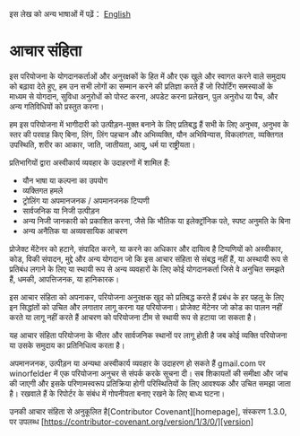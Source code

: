 इस लेख को अन्य भाषाओं में पढ़ें： [English](CODE_OF_CONDUCT.md)
# आचार संहिता


इस परियोजना के योगदानकर्ताओं और अनुरक्षकों के हित में और
एक खुले और स्वागत करने वाले समुदाय को बढ़ावा देते हुए, हम उन सभी लोगों का सम्मान करने की प्रतिज्ञा करते हैं जो
रिपोर्टिंग समस्याओं के माध्यम से योगदान, सुविधा अनुरोधों को पोस्ट करना, अपडेट करना
प्रलेखन, पुल अनुरोध या पैच, और अन्य गतिविधियों को प्रस्तुत करना।


हम इस परियोजना में भागीदारी को उत्पीड़न-मुक्त बनाने के लिए प्रतिबद्ध हैं
सभी के लिए अनुभव, अनुभव के स्तर की परवाह किए बिना, लिंग, लिंग
पहचान और अभिव्यक्ति, यौन अभिविन्यास, विकलांगता, व्यक्तिगत उपस्थिति,
शरीर का आकार, जाति, जातीयता, आयु, धर्म या राष्ट्रीयता।

प्रतिभागियों द्वारा अस्वीकार्य व्यवहार के उदाहरणों में शामिल हैं:

* यौन भाषा या कल्पना का उपयोग
* व्यक्तिगत हमले
* ट्रोलिंग या अपमानजनक / अपमानजनक टिप्पणी
* सार्वजनिक या निजी उत्पीड़न
* अन्य निजी जानकारी को प्रकाशित करना, जैसे कि भौतिक या इलेक्ट्रॉनिक
  पते, स्पष्ट अनुमति के बिना
* अन्य अनैतिक या अव्यवसायिक आचरण

प्रोजेक्ट मेंटेनर को हटाने, संपादित करने, या करने का अधिकार और दायित्व है
टिप्पणियों को अस्वीकार, कोड, विकी संपादन, मुद्दे और अन्य योगदान
जो कि इस आचार संहिता से संबद्ध नहीं हैं, या अस्थायी रूप से प्रतिबंध लगाने के लिए या
स्थायी रूप से अन्य व्यवहारों के लिए कोई योगदानकर्ता जिसे वे अनुचित समझते हैं,
धमकी, आपत्तिजनक, या हानिकारक।


इस आचार संहिता को अपनाकर, परियोजना अनुरक्षक खुद को प्रतिबद्ध करते हैं
प्रबंध के हर पहलू के लिए इन सिद्धांतों को उचित और लगातार लागू करना
यह परियोजना। प्रोजेक्ट मेंटेनर जो कोड का पालन नहीं करते या लागू नहीं करते हैं
आचरण को परियोजना टीम से स्थायी रूप से हटाया जा सकता है।

यह आचार संहिता परियोजना के भीतर और सार्वजनिक स्थानों पर लागू होती है
जब कोई व्यक्ति परियोजना या उसके समुदाय का प्रतिनिधित्व करता है।

अपमानजनक, उत्पीड़न या अन्यथा अस्वीकार्य व्यवहार के उदाहरण हो सकते हैं
gmail.com पर winorfelder में एक परियोजना अनुचर से संपर्क करके सूचना दी। सब
शिकायतों की समीक्षा और जांच की जाएगी और इसके परिणामस्वरूप प्रतिक्रिया होगी
परिस्थितियों के लिए आवश्यक और उचित समझा जाता है। रखवाले हैं
के रिपोर्टर के संबंध में गोपनीयता बनाए रखने के लिए बाध्य
घटना।

उनकी आचार संहिता से अनुकूलित है[Contributor Covenant][homepage],
संस्करण 1.3.0, पर उपलब्ध
[https://contributor-covenant.org/version/1/3/0/][version]

[होमपेज]: https://contributor-covenant.org
[संस्करण]: https://contributor-covenant.org/version/1/3/0/
